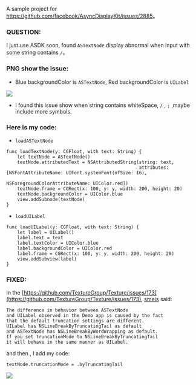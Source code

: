 A sample project for <https://github.com/facebook/AsyncDisplayKit/issues/2885>。

### QUESTION:

I just use ASDK soon, found `ASTextNode` display abnormal when  input with some string contains `/`。

### PNG show the issue:

* Blue backgroundColor is `ASTextNode`, Red backgroundColor is `UILabel`

![](https://ws1.sinaimg.cn/large/c6a1cfeagy1fi2w6rmc21j207i0arjs3.jpg)

* I found this issue show when string contains whiteSpace, `/` , `;` ,maybe include more symbols.

### Here is my code:

* `loadASTextNode`

```
func loadTextNode(y: CGFloat, with text: String) {
    let textNode = ASTextNode()
    textNode.attributedText = NSAttributedString(string: text,
                                                 attributes: [NSFontAttributeName: UIFont.systemFont(ofSize: 16),
                                                              NSForegroundColorAttributeName: UIColor.red])
    textNode.frame = CGRect(x: 100, y: y, width: 200, height: 20)
    textNode.backgroundColor = UIColor.blue
    view.addSubnode(textNode)
}
```

* `loadUILabel`

```
func loadUILabel(y: CGFloat, with text: String) {
    let label = UILabel()
    label.text = text
    label.textColor = UIColor.blue
    label.backgroundColor = UIColor.red
    label.frame = CGRect(x: 100, y: y, width: 200, height: 20)
    view.addSubview(label)
}
```

### FIXED:

In the [https://github.com/TextureGroup/Texture/issues/173](https://github.com/TextureGroup/Texture/issues/173),  [smeis](https://github.com/smeis) said:

```
The difference in behavior between ASTextNode 
and UILabel observed in the Demo app is caused by the fact 
that the default truncation settings are different.
UILabel has NSLineBreakByTruncatingTail as default 
and ASTextNode has NSLineBreakByWordWrapping as default.
If you set truncationMode to NSLineBreakByTruncatingTail 
it will behave in the same manner as UILabel.
```

and then , I add my code:

```
textNode.truncationMode = .byTruncatingTail
```


![](https://ws1.sinaimg.cn/large/c6a1cfeagy1fi2w74f7uwj20pi16ywi3.jpg)